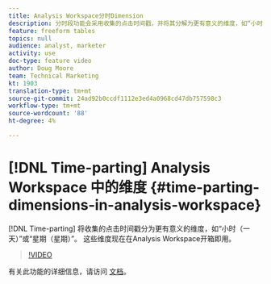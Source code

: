 ```yaml
---
title: Analysis Workspace分时Dimension
description: 分时段功能会采用收集的点击时间戳，并将其分解为更有意义的维度，如“小时（一天）”或“星期几”。 这些维度现在在Analysis Workspace开箱即用。
feature: freeform tables
topics: null
audience: analyst, marketer
activity: use
doc-type: feature video
author: Doug Moore
team: Technical Marketing
kt: 1903
translation-type: tm+mt
source-git-commit: 24ad92b0ccdf1112e3ed4a0968cd47db757598c3
workflow-type: tm+mt
source-wordcount: '88'
ht-degree: 4%

---
```



# [!DNL Time-parting] Analysis Workspace 中的维度 {#time-parting-dimensions-in-analysis-workspace}

[!DNL Time-parting] 将收集的点击时间戳分为更有意义的维度，如“小时（一天）”或“星期（星期）”。 这些维度现在在Analysis Workspace开箱即用。

>[!VIDEO](https://video.tv.adobe.com/v/23727/?quality=12)

有关此功能的详细信息，请访问 [文档](https://marketing.adobe.com/resources/help/en_US/analytics/analysis-workspace/time-parting-dimensions.html)。
